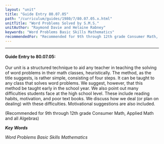 ```yaml
---
layout: "unit"
title: "Guide Entry 80.07.05"
path: "/curriculum/guides/1980/7/80.07.05.x.html"
unitTitle: "Word Problems Solved by S.M.S."
unitAuthor: "Raymond Davie and Helaine Rabney"
keywords: "Word Problems Basic Skills Mathematics"
recommendedFor: "Recommended for 9th through 12th grade Consumer Math, Applied Math and all Algebras"
---
```

<body>
<hr/>
<h4>
Guide Entry to 80.07.05:
</h4>
Our unit is a structured technique to aid any teacher in teaching the solving of word problems in their math classes, heuristically.  The method, as the title suggests, is rather simple, consisting of four steps.  It can be taught to any class that solves word problems.  We suggest, however, that this method be taught early in the school year.  We also point out many difficulties students face at the high school level.  These include reading habits, motivation, and poor text books.  We discuss how we deal (or plan on dealing) with these difficulties.  Motivational suggestions are also included.
<p>
(Recommended for 9th through 12th grade Consumer Math, Applied Math and all Algebras)
</p>
<p>
<b>
<i>
Key Words
</i>
</b>
<br/>
</p>
<p>
<i>
Word Problems Basic Skills Mathematics
</i>
</p>
</body>